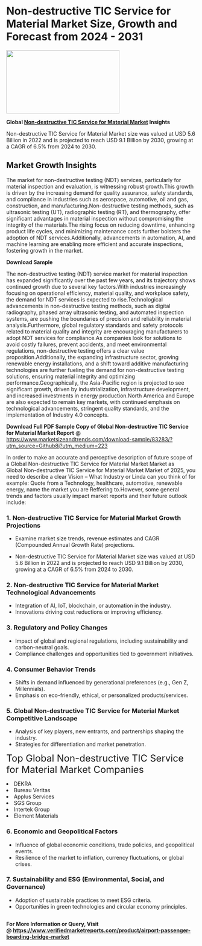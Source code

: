 <H1>Non-destructive TIC Service for Material Market Size, Growth and Forecast from 2024 - 2031</H1><img class="aligncenter size-medium wp-image-584254" src="https://thirdeyenews.in/wp-content/uploads/2024/09/Global-Market-Research-300x168.jpeg" alt="" width="300" height="168" /><p><strong>Global&nbsp;<a href="https://www.marketsizeandtrends.com/download-sample/83283/?utm_source=Github8j?utm_medium=223">Non-destructive TIC Service for Material Market</a> Insights</strong></p><p>Non-destructive TIC Service for Material Market size was valued at USD 5.6 Billion in 2022 and is projected to reach USD 9.1 Billion by 2030, growing at a CAGR of 6.5% from 2024 to 2030.</p><p><h2>Market Growth Insights</h2> <p>The market for non-destructive testing (NDT) services, particularly for material inspection and evaluation, is witnessing robust growth.This growth is driven by the increasing demand for quality assurance, safety standards, and compliance in industries such as aerospace, automotive, oil and gas, construction, and manufacturing.Non-destructive testing methods, such as ultrasonic testing (UT), radiographic testing (RT), and thermography, offer significant advantages in material inspection without compromising the integrity of the materials.The rising focus on reducing downtime, enhancing product life cycles, and minimizing maintenance costs further bolsters the adoption of NDT services.Additionally, advancements in automation, AI, and machine learning are enabling more efficient and accurate inspections, fostering growth in the market.</p> <p><strong>Download Sample</strong></p> <p>The non-destructive testing (NDT) service market for material inspection has expanded significantly over the past few years, and its trajectory shows continued growth due to several key factors.With industries increasingly focusing on operational efficiency, material quality, and workplace safety, the demand for NDT services is expected to rise.Technological advancements in non-destructive testing methods, such as digital radiography, phased array ultrasonic testing, and automated inspection systems, are pushing the boundaries of precision and reliability in material analysis.Furthermore, global regulatory standards and safety protocols related to material quality and integrity are encouraging manufacturers to adopt NDT services for compliance.As companies look for solutions to avoid costly failures, prevent accidents, and meet environmental regulations, non-destructive testing offers a clear value proposition.Additionally, the expanding infrastructure sector, growing renewable energy installations, and a shift toward additive manufacturing technologies are further fueling the demand for non-destructive testing solutions, ensuring material integrity and optimizing performance.Geographically, the Asia-Pacific region is projected to see significant growth, driven by industrialization, infrastructure development, and increased investments in energy production.North America and Europe are also expected to remain key markets, with continued emphasis on technological advancements, stringent quality standards, and the implementation of Industry 4.0 concepts.</p> <p><span class=""><strong>Download Full PDF Sample Copy of Global Non-destructive TIC Service for Material Market Report</strong> @ <a href="https://www.marketsizeandtrends.com/download-sample/83283/?utm_source=Github8j?utm_medium=223" target="_blank">https://www.marketsizeandtrends.com/download-sample/83283/?utm_source=Github8j?utm_medium=223</a></span></p><p>In order to make an accurate and perceptive description of future scope of a Global&nbsp;Non-destructive TIC Service for Material Market Market as Global&nbsp;Non-destructive TIC Service for Material Market Market of 2025, you need to describe a clear Vision &ndash; What Industry or Linda can you think of for example: Quote from a Technology, healthcare, automotive, renewable energy, name the market you are Reffering to.However, some general trends and factors usually impact market reports and their future outlook include:</p><h3>1.&nbsp;<strong>Non-destructive TIC Service for Material Market Growth Projections</strong></h3><ul><li>Examine market size trends, revenue estimates and CAGR (Compounded Annual Growth Rate) projections.</li><li><p>Non-destructive TIC Service for Material Market size was valued at USD 5.6 Billion in 2022 and is projected to reach USD 9.1 Billion by 2030, growing at a CAGR of 6.5% from 2024 to 2030.</p></li></ul><h3>2.&nbsp;<strong>Non-destructive TIC Service for Material Market Technological Advancements</strong></h3><ul><li>Integration of AI, IoT, blockchain, or automation in the industry.</li><li>Innovations driving cost reductions or improving efficiency.</li></ul><h3>3.&nbsp;<strong>Regulatory and Policy Changes</strong></h3><ul><li>Impact of global and regional regulations, including sustainability and carbon-neutral goals.</li><li>Compliance challenges and opportunities tied to government initiatives.</li></ul><h3>4.&nbsp;<strong>Consumer Behavior Trends</strong></h3><ul><li>Shifts in demand influenced by generational preferences (e.g., Gen Z, Millennials).</li><li>Emphasis on eco-friendly, ethical, or personalized products/services.</li></ul><h3>5.&nbsp;<strong>Global Non-destructive TIC Service for Material Market Competitive Landscape</strong></h3><ul><li>Analysis of key players, new entrants, and partnerships shaping the industry.</li><li>Strategies for differentiation and market penetration.</li></ul><p data-pm-slice="1 1 []"><span style="color: inherit; font-family: inherit; font-size: 25px;">Top Global Non-destructive TIC Service for Material Market Companies</span></p><div class="" data-test-id=""><p><li>DEKRA</li><li> Bureau Veritas</li><li> Applus Services</li><li> SGS Group</li><li> Intertek Group</li><li> Element Materials</li></p></div><h3>6.&nbsp;<strong>Economic and Geopolitical Factors</strong></h3><ul><li>Influence of global economic conditions, trade policies, and geopolitical events.</li><li>Resilience of the market to inflation, currency fluctuations, or global crises.</li></ul><h3>7.&nbsp;<strong>Sustainability and ESG (Environmental, Social, and Governance)</strong></h3><ul><li>Adoption of sustainable practices to meet ESG criteria.</li><li>Opportunities in green technologies and circular economy principles.</li></ul><h2><strong style="font-size: 14px;">For More Information or Query, Visit @&nbsp;</strong><a style="background-color: #ffffff; font-size: 14px;" href="https://www.marketsizeandtrends.com/report/non-destructive-tic-service-for-material-market/" target="_blank">https://www.verifiedmarketreports.com/product/airport-passenger-boarding-bridge-market</a></h2>